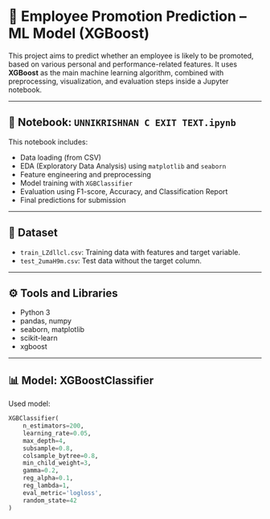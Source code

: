 # 🚀 Employee Promotion Prediction – ML Model (XGBoost)

This project aims to predict whether an employee is likely to be promoted, based on various personal and performance-related features. It uses **XGBoost** as the main machine learning algorithm, combined with preprocessing, visualization, and evaluation steps inside a Jupyter notebook.

---

## 📘 Notebook: `UNNIKRISHNAN C EXIT TEXT.ipynb`

This notebook includes:

- Data loading (from CSV)
- EDA (Exploratory Data Analysis) using `matplotlib` and `seaborn`
- Feature engineering and preprocessing
- Model training with `XGBClassifier`
- Evaluation using F1-score, Accuracy, and Classification Report
- Final predictions for submission

---

## 📁 Dataset

- `train_LZdllcl.csv`: Training data with features and target variable.
- `test_2umaH9m.csv`: Test data without the target column.

---

## ⚙️ Tools and Libraries

- Python 3
- pandas, numpy
- seaborn, matplotlib
- scikit-learn
- xgboost

---

## 📊 Model: XGBoostClassifier

Used model:
```python
XGBClassifier(
    n_estimators=200,
    learning_rate=0.05,
    max_depth=4,
    subsample=0.8,
    colsample_bytree=0.8,
    min_child_weight=3,
    gamma=0.2,
    reg_alpha=0.1,
    reg_lambda=1,
    eval_metric='logloss',
    random_state=42
)
